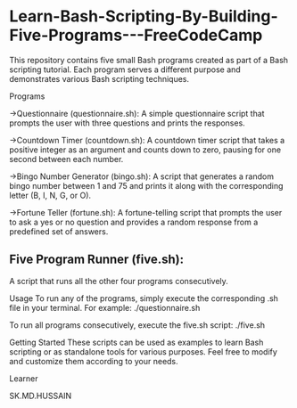 # Learn-Bash-Scripting-By-Building-Five-Programs---FreeCodeCamp
This repository contains five small Bash programs created as part of a Bash scripting tutorial. Each program serves a different purpose and demonstrates various Bash scripting techniques.

Programs

->Questionnaire (questionnaire.sh):
A simple questionnaire script that prompts the user with three questions and prints the responses.

->Countdown Timer (countdown.sh):
A countdown timer script that takes a positive integer as an argument and counts down to zero, pausing for one second between each number.

->Bingo Number Generator (bingo.sh):
A script that generates a random bingo number between 1 and 75 and prints it along with the corresponding letter (B, I, N, G, or O).

->Fortune Teller (fortune.sh):
A fortune-telling script that prompts the user to ask a yes or no question and provides a random response from a predefined set of answers.

Five Program Runner (five.sh):
----------------------------------
A script that runs all the other four programs consecutively.

Usage
To run any of the programs, simply execute the corresponding .sh file in your terminal. For example:
./questionnaire.sh

To run all programs consecutively, execute the five.sh script:
./five.sh

Getting Started
These scripts can be used as examples to learn Bash scripting or as standalone tools for various purposes. Feel free to modify and customize them according to your needs.

Learner

SK.MD.HUSSAIN

